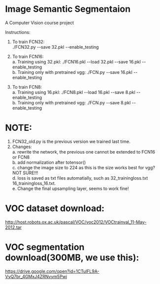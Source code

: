 # Image Semantic Segmentaion		
 A Computer Vision course project		

Instructions:  <br />
1. To train FCN32:<br />
                                          ./FCN32.py --save 32.pkl --enable_testing<br />

2. To train FCN16:  <br />
a. Training using 32.pkl:                 ./FCN16.pkl --load 32.pkl --save 16.pkl --enable_testing<br />
b. Training only with pretrained vgg:     ./FCN.py --save 16.pkl --enable_testing<br />

3. To train FCN8:  <br />
a. Training using 16.pkl:                  ./FCN8.pkl --load 16.pkl --save 8.pkl --enable_testing<br />
b. Training only with pretrained vgg:      ./FCN.py --save 8.pkl --enable_testing<br />


# NOTE: 
1. FCN32_old.py is the previous version we trained last time.<br />
2. Changes:<br />
a. rewrite the network, the previous one cannot be extended to FCN16 or FCN8<br />
b. add normalization after totensor()<br />
c. change the image size to 224 as this is the size works best for vgg? NOT SURE!!!<br />
d. loss is saved as txt files automatially, such as 32_trainingloss.txt 16_trainingloss_16.txt.<br />
e. Change the final upsampling layer, seems to work fine!

		
# VOC dataset download:		
 http://host.robots.ox.ac.uk/pascal/VOC/voc2012/VOCtrainval_11-May-2012.tar	
 
# VOC segmentation download(300MB, we use this):
 https://drive.google.com/open?id=1CTulFL9A-VyQ7br_4GMxJ4ZRNvym5Pwj